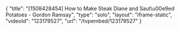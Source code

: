 {
    "title": "[1508428454] How to Make Steak Diane and Saut\u00e9ed Potatoes - Gordon Ramsay",
    "type": "solo",
    "layout": "iframe-static",
    "videoId": "123179527",
    "url": "\/tvpembed\/123179527"
}